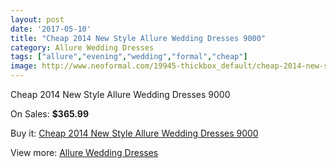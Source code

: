 ```yaml
---
layout: post
date: '2017-05-10'
title: "Cheap 2014 New Style Allure Wedding Dresses 9000"
category: Allure Wedding Dresses
tags: ["allure","evening","wedding","formal","cheap"]
image: http://www.neoformal.com/19945-thickbox_default/cheap-2014-new-style-allure-wedding-dresses-9000.jpg
---
```

Cheap 2014 New Style Allure Wedding Dresses 9000

On Sales: **$365.99**
<a href="https://www.neoformal.com/en/allure-wedding-dresses-2014/6361-cheap-2014-new-style-allure-wedding-dresses-9000.html"><amp-img layout="responsive" width="600" height="600" src="//www.neoformal.com/19945-thickbox_default/cheap-2014-new-style-allure-wedding-dresses-9000.jpg" alt="Cheap 2014 New Style Allure Wedding Dresses 9000 0" /></a>
<a href="https://www.neoformal.com/en/allure-wedding-dresses-2014/6361-cheap-2014-new-style-allure-wedding-dresses-9000.html"><amp-img layout="responsive" width="600" height="600" src="//www.neoformal.com/19949-thickbox_default/cheap-2014-new-style-allure-wedding-dresses-9000.jpg" alt="Cheap 2014 New Style Allure Wedding Dresses 9000 1" /></a>
<a href="https://www.neoformal.com/en/allure-wedding-dresses-2014/6361-cheap-2014-new-style-allure-wedding-dresses-9000.html"><amp-img layout="responsive" width="600" height="600" src="//www.neoformal.com/19948-thickbox_default/cheap-2014-new-style-allure-wedding-dresses-9000.jpg" alt="Cheap 2014 New Style Allure Wedding Dresses 9000 2" /></a>
<a href="https://www.neoformal.com/en/allure-wedding-dresses-2014/6361-cheap-2014-new-style-allure-wedding-dresses-9000.html"><amp-img layout="responsive" width="600" height="600" src="//www.neoformal.com/19947-thickbox_default/cheap-2014-new-style-allure-wedding-dresses-9000.jpg" alt="Cheap 2014 New Style Allure Wedding Dresses 9000 3" /></a>
<a href="https://www.neoformal.com/en/allure-wedding-dresses-2014/6361-cheap-2014-new-style-allure-wedding-dresses-9000.html"><amp-img layout="responsive" width="600" height="600" src="//www.neoformal.com/19946-thickbox_default/cheap-2014-new-style-allure-wedding-dresses-9000.jpg" alt="Cheap 2014 New Style Allure Wedding Dresses 9000 4" /></a>

Buy it: [Cheap 2014 New Style Allure Wedding Dresses 9000](https://www.neoformal.com/en/allure-wedding-dresses-2014/6361-cheap-2014-new-style-allure-wedding-dresses-9000.html "Cheap 2014 New Style Allure Wedding Dresses 9000")

View more: [Allure Wedding Dresses](https://www.neoformal.com/en/82-allure-wedding-dresses-2014 "Allure Wedding Dresses")